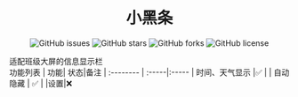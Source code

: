 <h1 align="center">小黑条</h1>
<p align="center" class="shields">
    <a href="https://github.com/GuzhMtangeroou/XHT/issues" style="text-decoration:none">
        <img src="https://img.shields.io/github/issues/GuzhMtangeroou/Aoki.svg?style=for-the-badge" alt="GitHub issues"/>
    </a>
    <a href="https://github.com/GuzhMtangeroou/XHT/stargazers" style="text-decoration:none" >
        <img src="https://img.shields.io/github/stars/GuzhMtangeroou/Aoki.svg?style=for-the-badge" alt="GitHub stars"/>
    </a>
    <a href="https://github.com/GuzhMtangeroou/XHT/forks" style="text-decoration:none" >
        <img src="https://img.shields.io/github/forks/GuzhMtangeroou/Aoki.svg?style=for-the-badge" alt="GitHub forks"/>
    </a>
    <a href="https://github.com/GuzhMtangeroou/XHT/blob/master/LICENSE" style="text-decoration:none" >
        <img src="https://img.shields.io/static/v1?label=LICENSE&message=MIT&color=lightrey&style=for-the-badge" alt="GitHub license"/>
    </a>
    <br>

适配班级大屏的信息显示栏
<br>功能列表
| 功能| 状态|备注
| :--------  | :-----|:-----
| 时间、天气显示 |✅ |
| 自动隐藏 | ✅ |
|设置|❌

